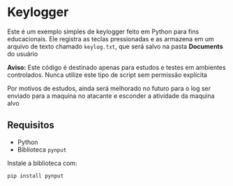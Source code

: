 # Keylogger

Este é um exemplo simples de keylogger feito em Python para fins educacionais. Ele registra as teclas pressionadas e as armazena em um arquivo de texto chamado `keylog.txt`, que será salvo na pasta **Documents** do usuário

**Aviso:** Este código é destinado apenas para estudos e testes em ambientes controlados. Nunca utilize este tipo de script sem permissão explícita

Por motivos de estudos, ainda será melhorado no futuro para o log ser enviado para a maquina no atacante e esconder a atividade da maquina alvo

## Requisitos

- Python 
- Biblioteca `pynput`

Instale a biblioteca com:

```bash
pip install pynput
